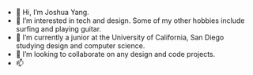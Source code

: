 - 👋 Hi, I’m Joshua Yang. 
- 👀 I’m interested in tech and design. Some of my other hobbies include surfing and playing guitar.
- 🌱 I’m currently a junior at the University of California, San Diego studying design and computer science.
- 💞️ I’m looking to collaborate on any design and code projects.
- 📫 

<!---
jahyng/jahyng is a ✨ special ✨ repository because its `README.md` (this file) appears on your GitHub profile.
You can click the Preview link to take a look at your changes.
--->
